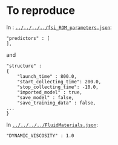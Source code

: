 # To reproduce

In : [`../../../../fsi_ROM_parameters.json`](../../../../fsi_ROM_parameters.json):
```
"predictors" : [
],
```
and
```
"structure" :
{
    "launch_time" : 800.0,
    "start_collecting_time": 200.0,
    "stop_collecting_time": -10.0,
    "imported_model" : true,
    "save_model" : false,
    "save_training_data" : false,
...
}
```

In [`../../../../FluidMaterials.json`](../../../../FluidMaterials.json):
```
"DYNAMIC_VISCOSITY" : 1.0
```
